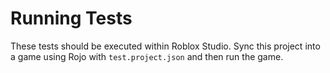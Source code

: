 # Running Tests

These tests should be executed within Roblox Studio. Sync this project into a game using Rojo with `test.project.json` and then run the game.